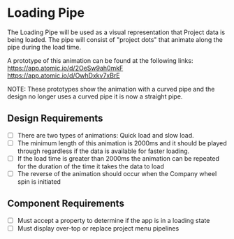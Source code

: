 # Loading Pipe

The Loading Pipe will be used as a visual representation that Project data is being loaded. The pipe will consist of "project dots"
that animate along the pipe during the load time.

A prototype of this animation can be found at the following links:
https://app.atomic.io/d/2OeSw9ah0mkF
https://app.atomic.io/d/OwhDxkv7xBrE

NOTE: These prototypes show the animation with a curved pipe and the design no longer uses a curved pipe it is now a straight pipe.

## Design Requirements

- [ ] There are two types of animations: Quick load and slow load.
- [ ] The minimum length of this animation is 2000ms and it should be played through regardless if the data is available for faster loading.
- [ ] If the load time is greater than 2000ms the animation can be repeated for the duration of the time it takes the data to load
- [ ] The reverse of the animation should occur when the Company wheel spin is initiated

## Component Requirements

- [ ] Must accept a property to determine if the app is in a loading state
- [ ] Must display over-top or replace project menu pipelines
